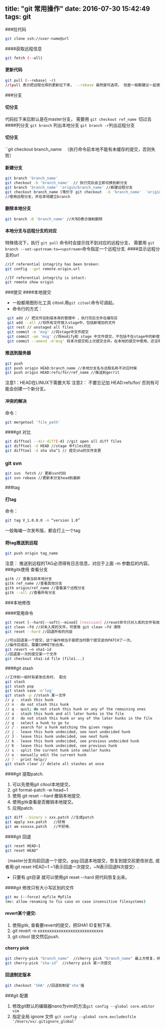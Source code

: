 title: "git 常用操作"
date: 2016-07-30 15:42:49
tags: git
---
###拉代码
```bash
git clone ssh://user-name@url
```
####获取远程信息
```bash
git fetch (--all)
```
#### 更新代码
```bash
git pull (--rebase| -r)
//(pull 表示把远程仓库的更新拉下来， --rebase 虽然是可选项， 但是一般都建议一起使用，这里涉及到 “基”的概念。
```
###分支
#### 切分支
代码拉下来后默认是在master分支， 需要用 ``git checkout ref_name ``切过去
####列分支
``git branch`` 列出本地分支
``git branch -r``列出远程分支
#### 切分支
``git checkout branch_name` ` （执行命令前本地不能有未缓存的提交，否则失败）
#### 新建分支
```bash
git branch 'branch_name'
git checkout -b 'branch_name'  // 执行完后会立即切换到新分支
git branch 'branch_name' 'origin/branch_name' //新建远程分支 
git checkout branch_name (等价于 git checkout  -b 'branch_name'  'origin/branch_name' )
//使用远程分支，并在本地建立branch
```

#### 删除本地分支
```bash
git branch -D 'branch_name' //大写D表示强制删除
```

#### 本地分支与远程分支的对应
特殊情况下，执行 ``git pull`` 命令时会提示找不到对应的远程分支， 需要用 ``git branch --set-upstream-to=<upstream>``命令指定一个远程分支.
####显示远程分支的url
```bash
//if referential integrity has been broken:
git config --get remote.origin.url

//If referential integrity is intact:
git remote show origin
```
###提交
####本地提交
- 一般都用图形化工具 citool.用``git citool``命令可调起。
- 命令行的方式：

```bash
 git add // 把文件加到版本库的管理中 ，执行完后文件在缓存区
 git add --all //将所有文件放入stage中，包括新增加的文件
 git rest // unstaged all files
 git commit -m 'msg' //将stage中文件提交
 git commit -am 'msg' //将modify和 stage 中文件提交，不包括不在stage中的新增文件
 git commit --amend -m‘msg’ 将本次提交和上次提交合并。在本地的提交中使用，还没有push到服务器中
```
#### 推送到服务器
```bash
git push 
git push origin HEAD:branch_name //本地分支名与远程名称不对应时候
git push origin HEAD:refs/for/ref_name //推送到gerrit
```

注意1：HEAD在LINUX下需要大写
注意2： 不要忘记加 HEAD:refs/for/ 否则有可能会创建一个新分支。

#### 冲突的解决
命令：
```bash
git mergetool 'file_path'
```
####git 对比

```bash 
git difftool --dir-diff(-d) //git open all diff files 
git difftool -d HEAD //stage 中files对比
git difftool -d sha sha^1 // 提交sha的文件变更
``` 
### git svn
```bash
git svn  fetch // 更新svn代码
git svn rebase //更新本分支head到最新
```
###tag
#### 打tag
命令：

```bash
git tag V_1.0.0.0 -m “version 1.0”
```
一般每编一次发布版，都会打上一个tag
#### 将tag推送到远程
```bash
git push origin tag_name
```
注意： 推送到远程的TAG必须得有日志信息，对应于上面 -m 参数后的内容。
###gitk使用
查看分支

```bash
gitk // 查看当前本地分支
gitk ref_name //查看其他分支
gitk origin/ref_name //查看某个远程分支
gitk --all //查看所有分支
```
###本地修改


####常用命令
```bash
git reset [--hard|--soft|--mixed] [revision] //reset命令只对入库的文件有效，
git clean –fd //对未入库的文件，可使用 git clean –fd 清除
git reset --hard //回退所有的内容

//可以回退某一个提交，这个操作相当于是把当时那个提交逆向PATCH了一次。
//操作完成后，需要COMMIT到仓库。
git revert –n sha1-id
//回退某一次的提交某一个文件
git checkout sha1-id file (file1...)


```
####git stash
```bash
//工作到一般时有紧急任务时， 配合 
git stash
git stash pop
git stash save -m'log'
git stash -p //stash 某一文件
// y - stash this hunk
// n - do not stash this hunk
// q - quit; do not stash this hunk or any of the remaining ones
// a - stash this hunk and all later hunks in the file
// d - do not stash this hunk or any of the later hunks in the file
// g - select a hunk to go to
// / - search for a hunk matching the given regex
// j - leave this hunk undecided, see next undecided hunk
// J - leave this hunk undecided, see next hunk
// k - leave this hunk undecided, see previous undecided hunk
// K - leave this hunk undecided, see previous hunk
// s - split the current hunk into smaller hunks
// e - manually edit the current hunk
// ? - print help// 
git stash clear // delete all stashes at once
```


####git 提取patch.
1. 可以先使用git citool本地提交。
2. git format-patch -w head~1 
3. 使用 git reset --hard 撤销本地提交.
4. 使用gitk查看是否撤销本地提交。
5. 应用patch.
```bash
git diff --binary > xxx.patch //生成patch
git apply xxx.patch   //好用
git am xxxxxx.patch   //不好用.
```

####git 回退
```bash
git reset HEAD~1
git reset HEAD^
```
（master分支向前回退一个提交。gqg:回退本地提交，恢复到提交前更改状态, 或者用:git reset HEAD~1  ~1表示回退一次提交，~N表示回退N次提交）.

- 只要有.git目录 就可以使用git reset --hard 把代码恢复出来。

####git 修改只有大小写区别的文件
```bash
git mv (--force) myfile MyFile
(mv: allow renaming to fix case on case insensitive filesystems)
```

#### revert某个提交:
1. 使用gitk, 查看要revert的提交，把SHA1 ID复制下来.
2. git revert -n xxxxxxxxxxxxxxxxxxxxxxxxxxxx 
3. git citool 提交然后push.

#### cherry pick
```bash 
git cherry-pick "branch_name"  //cherry pick "branch_name" 最上方修复，并提交
git cherry-pick "sha-id"  //cherry pick 某一次提交
```
#### 回退制定版本
```bash
git checkout 'SHA' //回退到制定'sha'值
```
###git 配置
1. 修改git默认的编辑器nano为vim的方法``git config --global core.editor vim``
2. 指定全局 ignore 文件 ``git config --global core.excludesfile  '/Users/xx/.gitignore_global' ``